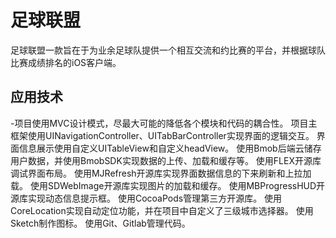 # 足球联盟
足球联盟一款旨在于为业余足球队提供一个相互交流和约比赛的平台，并根据球队比赛成绩排名的iOS客户端。
## 应用技术
-项目使用MVC设计模式，尽最大可能的降低各个模块和代码的耦合性。
项目主框架使用UINavigationController、UITabBarController实现界面的逻辑交互。
界面信息展示使用自定义UITableView和自定义headView。
使用Bmob后端云储存用户数据，并使用BmobSDK实现数据的上传、加载和缓存等。
使用FLEX开源库调试界面布局。
使用MJRefresh开源库实现界面数据信息的下来刷新和上拉加载。
使用SDWebImage开源库实现图片的加载和缓存。
使用MBProgressHUD开源库实现动态信息提示框。
使用CocoaPods管理第三方开源库。
使用CoreLocation实现自动定位功能，并在项目中自定义了三级城市选择器。
使用Sketch制作图标。
使用Git、Gitlab管理代码。
